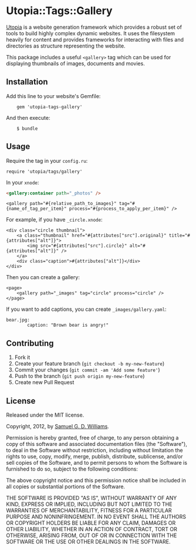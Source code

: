 # Utopia::Tags::Gallery

[Utopia](http://www.codeotaku.com/projects/utopia) is a website generation framework which provides a robust set of tools to build highly complex dynamic websites. It uses the filesystem heavily for content and provides frameworks for interacting with files and directories as structure representing the website.

This package includes a useful `<gallery>` tag which can be used for displaying thumbnails of images, documents and movies.

## Installation

Add this line to your website's Gemfile:

		gem 'utopia-tags-gallery'

And then execute:

		$ bundle

## Usage

Require the tag in your `config.ru`:

	require 'utopia/tags/gallery'

In your `xnode`:

```html
<gallery:container path="_photos" />
```	
	
	<gallery path="#{relative_path_to_images}" tag="#{name_of_tag_per_item}" process="#{process_to_apply_per_item}" />

For example, if you have `_circle.xnode`:

	<div class="circle thumbnail">
		<a class="thumbnail" href="#{attributes["src"].original}" title="#{attributes["alt"]}">
			<img src="#{attributes["src"].circle}" alt="#{attributes["alt"]}" />
		</a>
		<div class="caption">#{attributes["alt"]}</div>
	</div>

Then you can create a gallery:

	<page>	
		<gallery path="_images" tag="circle" process="circle" />
	</page>

If you want to add captions, you can create `_images/gallery.yaml`:

	bear.jpg:
			caption: "Brown bear is angry!"

## Contributing

1. Fork it
2. Create your feature branch (`git checkout -b my-new-feature`)
3. Commit your changes (`git commit -am 'Add some feature'`)
4. Push to the branch (`git push origin my-new-feature`)
5. Create new Pull Request

## License

Released under the MIT license.

Copyright, 2012, by [Samuel G. D. Williams](http://www.codeotaku.com/samuel-williams).

Permission is hereby granted, free of charge, to any person obtaining a copy
of this software and associated documentation files (the "Software"), to deal
in the Software without restriction, including without limitation the rights
to use, copy, modify, merge, publish, distribute, sublicense, and/or sell
copies of the Software, and to permit persons to whom the Software is
furnished to do so, subject to the following conditions:

The above copyright notice and this permission notice shall be included in
all copies or substantial portions of the Software.

THE SOFTWARE IS PROVIDED "AS IS", WITHOUT WARRANTY OF ANY KIND, EXPRESS OR
IMPLIED, INCLUDING BUT NOT LIMITED TO THE WARRANTIES OF MERCHANTABILITY,
FITNESS FOR A PARTICULAR PURPOSE AND NONINFRINGEMENT. IN NO EVENT SHALL THE
AUTHORS OR COPYRIGHT HOLDERS BE LIABLE FOR ANY CLAIM, DAMAGES OR OTHER
LIABILITY, WHETHER IN AN ACTION OF CONTRACT, TORT OR OTHERWISE, ARISING FROM,
OUT OF OR IN CONNECTION WITH THE SOFTWARE OR THE USE OR OTHER DEALINGS IN
THE SOFTWARE.
